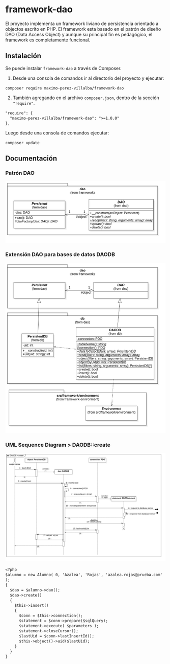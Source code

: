 # framework-dao
El proyecto implementa un framework liviano de persistencia orientado a objectos escrito en PHP. 
El framework esta basado en el patrón de diseño DAO (Data Access Object) y aunque su principal fin es pedagógico, el framework es completamente funcional.


## Instalación
Se puede instalar `framework-dao` a través de Composer.

1. Desde una consola de comandos ir al directorio del proyecto y ejecutar:
```
composer require maximo-perez-villalba/framework-dao
```

2. También agregando en el archivo `composer.json`, dentro de la sección  `"require"`.
```
"require": {
  "maximo-perez-villalba/framework-dao": ">=1.0.0"
},
```
Luego desde una consola de comandos ejecutar:
```
composer update
```

## Documentación


### Patrón DAO

![image:uml-clas-dao-pattern.png](/docs/uml-class-dao-pattern.png)

### Extensión DAO para bases de datos DAODB

![image:uml-class-dao-db.png](/docs/uml-class-dao-db.png)


### UML Sequence Diagram > DAODB::create
![image:uml-sequence-daodb-create.png](/docs/uml-sequence-daodb-create.png)
```
<?php
$alumno = new Alumno( 0, 'Azalea', 'Rojas', 'azalea.rojas@prueba.com' );
{
  $dao = $alumno->dao();
  $dao->create()
  {
    $this->insert()
    {
      $conn = $this->connection();    
      $statement = $conn->prepare($sqlQuery);
      $statement->execute( $parameters );
      $statement->closeCursor();
      $lastUid = $conn->lastInsertId();
      $this->object()->uid($lastUid);
    }
  }
}

```
